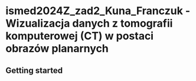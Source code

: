 # ismed2024Z_zad2_Kuna_Franczuk - Wizualizacja danych z tomografii komputerowej (CT) w postaci obrazów planarnych



## Getting started

